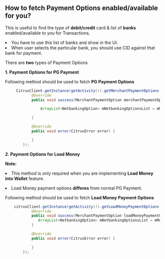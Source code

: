 <h2>How to fetch Payment Options enabled/available for you?</h2>

<p>This is useful to find the type of <b>debit/credit</b> card & list of <b>banks</b> enabled/available to you for Transactions.</p><li>You have to use this list of banks and show in the UI.</li><li> When user selects the particular bank, you should use CID against that bank for payment.</li>

There are <b>two</b> types of Payment Options

<b>1. Payment Options for PG Payment</b>

Following method should be used to fetch <b>PG Payment Options</b>
```java
     CitrusClient.getInstance(getActivity()).getMerchantPaymentOptions(new Callback<MerchantPaymentOption>() {
            @Override
            public void success(MerchantPaymentOption merchantPaymentOption) {

                ArrayList<NetbankingOption> mNetbankingOptionsList = mMerchantPaymentOption.getNetbankingOptionList();//this will give you only bank list

            }

            @Override
            public void error(CitrusError error) {

            }
        });
```
<b>2. Payment Options for Load Money</b>

<b>Note:</b><li>This method is only required when you are implementing <b>Load Money into Wallet</b> feature.</li>
<li>Load Money payment options <b>differes</b> from normal PG Payment.</li>

Following method should be used to fetch <b>Load Money Payment Options</b>
```java
    citrusClient.getInstance(getActivity()).getLoadMoneyPaymentOptions(new Callback<MerchantPaymentOption>() {
            @Override
            public void success(MerchantPaymentOption loadMoneyPaymentOptions) {
               ArrayList<NetbankingOption> mNetbankingOptionsList = mMerchantPaymentOption.getNetbankingOptionList();//this will give you only bank list
            }

            @Override
            public void error(CitrusError error) {

            }
        });
```
